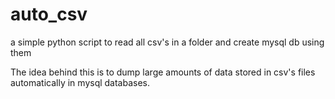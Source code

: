 # auto_csv
a simple python script to read all csv's in a folder and create mysql db using them 


The idea behind this is to dump large amounts of data stored in csv's files automatically in mysql databases. 
